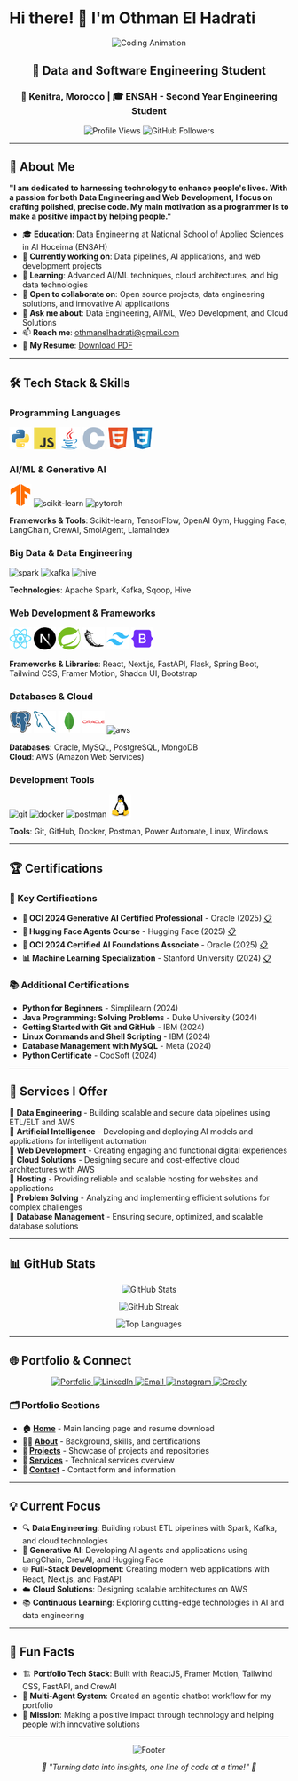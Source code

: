 # Hi there! 👋 I'm Othman El Hadrati

<p align="center">
  <img height="300px" src="https://raw.githubusercontent.com/simon-zerisenay/simon-zerisenay/main/work.gif" alt="Coding Animation" />
</p>

<h2 align="center">🚀 Data and Software Engineering Student</h2>
<h3 align="center">📍 Kenitra, Morocco | 🎓 ENSAH - Second Year Engineering Student</h3>

<p align="center">
  <img src="https://komarev.com/ghpvc/?username=elhadratioth&label=Profile%20views&color=0e75b6&style=flat" alt="Profile Views" />
  <img src="https://img.shields.io/github/followers/elhadratioth?label=Followers&style=social" alt="GitHub Followers" />
</p>

---

## 🎯 About Me

**"I am dedicated to harnessing technology to enhance people's lives. With a passion for both Data Engineering and Web Development, I focus on crafting polished, precise code. My main motivation as a programmer is to make a positive impact by helping people."**

- 🎓 **Education**: Data Engineering at National School of Applied Sciences in Al Hoceima (ENSAH)
- 🔭 **Currently working on**: Data pipelines, AI applications, and web development projects
- 🌱 **Learning**: Advanced AI/ML techniques, cloud architectures, and big data technologies
- 👯 **Open to collaborate on**: Open source projects, data engineering solutions, and innovative AI applications
- 💬 **Ask me about**: Data Engineering, AI/ML, Web Development, and Cloud Solutions
- 📫 **Reach me**: othmanelhadrati@gmail.com
- 📄 **My Resume**: [Download PDF](https://www.0thman.tech/assets/MyCV-BADXlD6o.pdf)

---

## 🛠️ Tech Stack & Skills

### Programming Languages
<p align="left">
  <img src="https://raw.githubusercontent.com/devicons/devicon/master/icons/python/python-original.svg" alt="python" width="40" height="40"/>
  <img src="https://raw.githubusercontent.com/devicons/devicon/master/icons/javascript/javascript-original.svg" alt="javascript" width="40" height="40"/>
  <img src="https://raw.githubusercontent.com/devicons/devicon/master/icons/java/java-original.svg" alt="java" width="40" height="40"/>
  <img src="https://raw.githubusercontent.com/devicons/devicon/master/icons/c/c-original.svg" alt="c" width="40" height="40"/>
  <img src="https://raw.githubusercontent.com/devicons/devicon/master/icons/html5/html5-original.svg" alt="html5" width="40" height="40"/>
  <img src="https://raw.githubusercontent.com/devicons/devicon/master/icons/css3/css3-original.svg" alt="css3" width="40" height="40"/>
</p>

### AI/ML & Generative AI
<p align="left">
  <img src="https://raw.githubusercontent.com/devicons/devicon/master/icons/tensorflow/tensorflow-original.svg" alt="tensorflow" width="40" height="40"/>
  <img src="https://upload.wikimedia.org/wikipedia/commons/0/05/Scikit_learn_logo_small.svg" alt="scikit-learn" width="40" height="40"/>
  <img src="https://www.vectorlogo.zone/logos/pytorch/pytorch-icon.svg" alt="pytorch" width="40" height="40"/>
</p>

**Frameworks & Tools**: Scikit-learn, TensorFlow, OpenAI Gym, Hugging Face, LangChain, CrewAI, SmolAgent, LlamaIndex

### Big Data & Data Engineering
<p align="left">
  <img src="https://www.vectorlogo.zone/logos/apache_spark/apache_spark-icon.svg" alt="spark" width="40" height="40"/>
  <img src="https://www.vectorlogo.zone/logos/apache_kafka/apache_kafka-icon.svg" alt="kafka" width="40" height="40"/>
  <img src="https://www.vectorlogo.zone/logos/apache_hive/apache_hive-icon.svg" alt="hive" width="40" height="40"/>
</p>

**Technologies**: Apache Spark, Kafka, Sqoop, Hive

### Web Development & Frameworks
<p align="left">
  <img src="https://raw.githubusercontent.com/devicons/devicon/master/icons/react/react-original.svg" alt="react" width="40" height="40"/>
  <img src="https://raw.githubusercontent.com/devicons/devicon/master/icons/nextjs/nextjs-original.svg" alt="nextjs" width="40" height="40"/>
  <img src="https://raw.githubusercontent.com/devicons/devicon/master/icons/spring/spring-original.svg" alt="spring" width="40" height="40"/>
  <img src="https://raw.githubusercontent.com/devicons/devicon/master/icons/flask/flask-original.svg" alt="flask" width="40" height="40"/>
  <img src="https://raw.githubusercontent.com/devicons/devicon/master/icons/tailwindcss/tailwindcss-plain.svg" alt="tailwind" width="40" height="40"/>
  <img src="https://raw.githubusercontent.com/devicons/devicon/master/icons/bootstrap/bootstrap-plain.svg" alt="bootstrap" width="40" height="40"/>
</p>

**Frameworks & Libraries**: React, Next.js, FastAPI, Flask, Spring Boot, Tailwind CSS, Framer Motion, Shadcn UI, Bootstrap

### Databases & Cloud
<p align="left">
  <img src="https://raw.githubusercontent.com/devicons/devicon/master/icons/postgresql/postgresql-original.svg" alt="postgresql" width="40" height="40"/>
  <img src="https://raw.githubusercontent.com/devicons/devicon/master/icons/mysql/mysql-original.svg" alt="mysql" width="40" height="40"/>
  <img src="https://raw.githubusercontent.com/devicons/devicon/master/icons/mongodb/mongodb-original.svg" alt="mongodb" width="40" height="40"/>
  <img src="https://raw.githubusercontent.com/devicons/devicon/master/icons/oracle/oracle-original.svg" alt="oracle" width="40" height="40"/>
  <img src="https://www.vectorlogo.zone/logos/amazon_aws/amazon_aws-icon.svg" alt="aws" width="40" height="40"/>
</p>

**Databases**: Oracle, MySQL, PostgreSQL, MongoDB  
**Cloud**: AWS (Amazon Web Services)

### Development Tools
<p align="left">
  <img src="https://www.vectorlogo.zone/logos/git-scm/git-scm-icon.svg" alt="git" width="40" height="40"/>
  <img src="https://www.vectorlogo.zone/logos/docker/docker-icon.svg" alt="docker" width="40" height="40"/>
  <img src="https://www.vectorlogo.zone/logos/getpostman/getpostman-icon.svg" alt="postman" width="40" height="40"/>
  <img src="https://raw.githubusercontent.com/devicons/devicon/master/icons/linux/linux-original.svg" alt="linux" width="40" height="40"/>
</p>

**Tools**: Git, GitHub, Docker, Postman, Power Automate, Linux, Windows

---

## 🏆 Certifications

### 🌟 Key Certifications
- **🤖 OCI 2024 Generative AI Certified Professional** - Oracle (2025) [📋](https://www.0thman.tech/assets/GenAi-BTsWJ6oO.pdf)
- **🎯 Hugging Face Agents Course** - Hugging Face (2025) [📋](https://www.0thman.tech/assets/HuggingFace-FM6sgAjF.pdf)
- **🧠 OCI 2024 Certified AI Foundations Associate** - Oracle (2025) [📋](https://www.0thman.tech/assets/Ai-Cwcp6XJk.pdf)
- **📊 Machine Learning Specialization** - Stanford University (2024) [📋](https://www.coursera.org/account/accomplishments/specialization/KIZAQJBAYH54)

### 📚 Additional Certifications
- **Python for Beginners** - Simplilearn (2024)
- **Java Programming: Solving Problems** - Duke University (2024)
- **Getting Started with Git and GitHub** - IBM (2024)
- **Linux Commands and Shell Scripting** - IBM (2024)
- **Database Management with MySQL** - Meta (2024)
- **Python Certificate** - CodSoft (2024)

---

## 💼 Services I Offer

🔹 **Data Engineering** - Building scalable and secure data pipelines using ETL/ELT and AWS  
🔹 **Artificial Intelligence** - Developing and deploying AI models and applications for intelligent automation  
🔹 **Web Development** - Creating engaging and functional digital experiences  
🔹 **Cloud Solutions** - Designing secure and cost-effective cloud architectures with AWS  
🔹 **Hosting** - Providing reliable and scalable hosting for websites and applications  
🔹 **Problem Solving** - Analyzing and implementing efficient solutions for complex challenges  
🔹 **Database Management** - Ensuring secure, optimized, and scalable database solutions  

---

## 📊 GitHub Stats

<p align="center">
  <img src="https://github-readme-stats.vercel.app/api?username=elhadratioth&show_icons=true&theme=tokyonight&hide_border=true" alt="GitHub Stats" />
</p>

<p align="center">
  <img src="https://github-readme-streak-stats.herokuapp.com/?user=elhadratioth&theme=tokyonight&hide_border=true" alt="GitHub Streak" />
</p>

<p align="center">
  <img src="https://github-readme-stats.vercel.app/api/top-langs/?username=elhadratioth&layout=compact&theme=tokyonight&hide_border=true" alt="Top Languages" />
</p>

---

## 🌐 Portfolio & Connect

<p align="center">
  <a href="https://www.0thman.tech" target="_blank">
    <img src="https://img.shields.io/badge/🌐_Portfolio-0thman.tech-blue?style=for-the-badge&logo=google-chrome&logoColor=white" alt="Portfolio" />
  </a>
  <a href="https://linkedin.com/in/othman-el-hadrati-91aa98243" target="_blank">
    <img src="https://img.shields.io/badge/LinkedIn-0077B5?style=for-the-badge&logo=linkedin&logoColor=white" alt="LinkedIn" />
  </a>
  <a href="mailto:othmanelhadrati@gmail.com">
    <img src="https://img.shields.io/badge/Email-D14836?style=for-the-badge&logo=gmail&logoColor=white" alt="Email" />
  </a>
  <a href="https://www.instagram.com/otnox_" target="_blank">
    <img src="https://img.shields.io/badge/Instagram-E4405F?style=for-the-badge&logo=instagram&logoColor=white" alt="Instagram" />
  </a>
  <a href="https://www.credly.com/users/othman-elhadrati" target="_blank">
    <img src="https://img.shields.io/badge/Credly-FF6B00?style=for-the-badge&logo=credly&logoColor=white" alt="Credly" />
  </a>
</p>

### 🗂️ Portfolio Sections
- **🏠 [Home](https://www.0thman.tech/)** - Main landing page and resume download
- **👨‍💻 [About](https://www.0thman.tech/about)** - Background, skills, and certifications  
- **🚀 [Projects](https://www.0thman.tech/projects)** - Showcase of projects and repositories
- **💼 [Services](https://www.0thman.tech/services)** - Technical services overview
- **📧 [Contact](https://www.0thman.tech/contactme)** - Contact form and information

---

## 💡 Current Focus

- 🔍 **Data Engineering**: Building robust ETL pipelines with Spark, Kafka, and cloud technologies
- 🤖 **Generative AI**: Developing AI agents and applications using LangChain, CrewAI, and Hugging Face
- 🌐 **Full-Stack Development**: Creating modern web applications with React, Next.js, and FastAPI
- ☁️ **Cloud Solutions**: Designing scalable architectures on AWS
- 📚 **Continuous Learning**: Exploring cutting-edge technologies in AI and data engineering

---

## 🎯 Fun Facts

- 🏗️ **Portfolio Tech Stack**: Built with ReactJS, Framer Motion, Tailwind CSS, FastAPI, and CrewAI
- 🤖 **Multi-Agent System**: Created an agentic chatbot workflow for my portfolio
- 🌟 **Mission**: Making a positive impact through technology and helping people with innovative solutions

---

<p align="center">
  <img src="https://capsule-render.vercel.app/api?type=waving&color=gradient&height=100&section=footer" alt="Footer" />
</p>

<p align="center">
  <i>💫 "Turning data into insights, one line of code at a time!" 💫</i>
</p>
